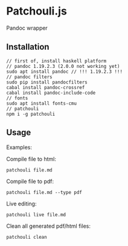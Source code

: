 # Patchouli.js

Pandoc wrapper

## Installation

```
// first of, install haskell platform
// pandoc 1.19.2.3 (2.0.0 not working yet)
sudo apt install pandoc // !!! 1.19.2.3 !!!
// pandoc filters
sudo pip install pandocfilters
cabal install pandoc-crossref
cabal install pandoc-include-code
// fonts
sudo apt install fonts-cmu
// patchouli
npm i -g patchouli
```

## Usage

Examples:

Compile file to html:
```
patchouli file.md
```

Compile file to pdf:
```
patchouli file.md --type pdf
```

Live editing:
```
patchouli live file.md
```

Clean all generated pdf/html files:
```
patchouli clean
```